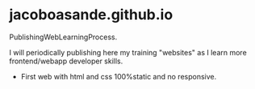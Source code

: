 # jacoboasande.github.io
PublishingWebLearningProcess.

I will periodically publishing here my training "websites" as I learn more frontend/webapp developer skills.
- First web with html and css 100%static and no responsive.

